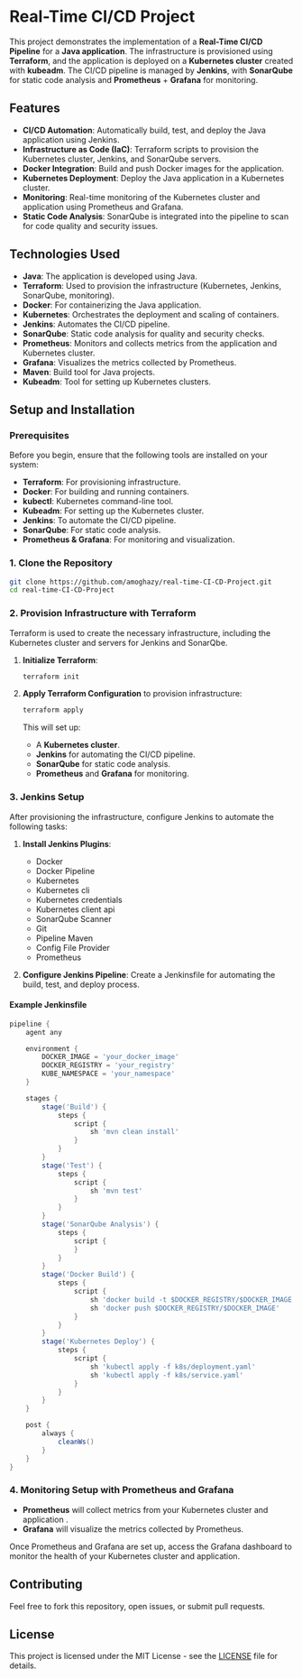 
# Real-Time CI/CD Project

This project demonstrates the implementation of a **Real-Time CI/CD Pipeline** for a **Java application**. The infrastructure is provisioned using **Terraform**, and the application is deployed on a **Kubernetes cluster** created with **kubeadm**. The CI/CD pipeline is managed by **Jenkins**, with **SonarQube** for static code analysis and **Prometheus** + **Grafana** for monitoring.

## Features

- **CI/CD Automation**: Automatically build, test, and deploy the Java application using Jenkins.
- **Infrastructure as Code (IaC)**: Terraform scripts to provision the Kubernetes cluster, Jenkins, and SonarQube servers.
- **Docker Integration**: Build and push Docker images for the application.
- **Kubernetes Deployment**: Deploy the Java application in a Kubernetes cluster.
- **Monitoring**: Real-time monitoring of the Kubernetes cluster and application using Prometheus and Grafana.
- **Static Code Analysis**: SonarQube is integrated into the pipeline to scan for code quality and security issues.

## Technologies Used

- **Java**: The application is developed using Java.
- **Terraform**: Used to provision the infrastructure (Kubernetes, Jenkins, SonarQube, monitoring).
- **Docker**: For containerizing the Java application.
- **Kubernetes**: Orchestrates the deployment and scaling of containers.
- **Jenkins**: Automates the CI/CD pipeline.
- **SonarQube**: Static code analysis for quality and security checks.
- **Prometheus**: Monitors and collects metrics from the application and Kubernetes cluster.
- **Grafana**: Visualizes the metrics collected by Prometheus.
- **Maven**: Build tool for Java projects.
- **Kubeadm**: Tool for setting up Kubernetes clusters.

## Setup and Installation

### Prerequisites

Before you begin, ensure that the following tools are installed on your system:

- **Terraform**: For provisioning infrastructure.
- **Docker**: For building and running containers.
- **kubectl**: Kubernetes command-line tool.
- **Kubeadm**: For setting up the Kubernetes cluster.
- **Jenkins**: To automate the CI/CD pipeline.
- **SonarQube**: For static code analysis.
- **Prometheus & Grafana**: For monitoring and visualization.

### 1. Clone the Repository

```bash
git clone https://github.com/amoghazy/real-time-CI-CD-Project.git
cd real-time-CI-CD-Project
```

### 2. Provision Infrastructure with Terraform

Terraform is used to create the necessary infrastructure, including the Kubernetes cluster and servers for Jenkins and SonarQbe.

1. **Initialize Terraform**:

    ```bash
    terraform init
    ```

2. **Apply Terraform Configuration** to provision infrastructure:

    ```bash
    terraform apply
    ```

   This will set up:
   - A **Kubernetes cluster**.
   - **Jenkins** for automating the CI/CD pipeline.
   - **SonarQube** for static code analysis.
   - **Prometheus** and **Grafana** for monitoring.

### 3. Jenkins Setup

After provisioning the infrastructure, configure Jenkins to automate the following tasks:

1. **Install Jenkins Plugins**:
   - Docker 
   - Docker Pipeline
   - Kubernetes
   - Kubernetes cli
   - Kubernetes credentials
   - Kubernetes client api
   - SonarQube Scanner
   - Git
   - Pipeline Maven
   - Config File Provider
   - Prometheus 
    
     

  

2. **Configure Jenkins Pipeline**:
   Create a Jenkinsfile for automating the build, test, and deploy process.

#### Example Jenkinsfile

```groovy
pipeline {
    agent any

    environment {
        DOCKER_IMAGE = 'your_docker_image'
        DOCKER_REGISTRY = 'your_registry'
        KUBE_NAMESPACE = 'your_namespace'
    }

    stages {
        stage('Build') {
            steps {
                script {
                    sh 'mvn clean install'
                }
            }
        }
        stage('Test') {
            steps {
                script {
                    sh 'mvn test'
                }
            }
        }
        stage('SonarQube Analysis') {
            steps {
                script {
                }
            }
        }
        stage('Docker Build') {
            steps {
                script {
                    sh 'docker build -t $DOCKER_REGISTRY/$DOCKER_IMAGE .'
                    sh 'docker push $DOCKER_REGISTRY/$DOCKER_IMAGE'
                }
            }
        }
        stage('Kubernetes Deploy') {
            steps {
                script {
                    sh 'kubectl apply -f k8s/deployment.yaml'
                    sh 'kubectl apply -f k8s/service.yaml'
                }
            }
        }
    }

    post {
        always {
            cleanWs()
        }
    }
}
```



### 4. Monitoring Setup with Prometheus and Grafana

- **Prometheus** will collect metrics from your Kubernetes cluster and application .
- **Grafana** will visualize the metrics collected by Prometheus.

Once Prometheus and Grafana are set up, access the Grafana dashboard to monitor the health of your Kubernetes cluster and application.


## Contributing

Feel free to fork this repository, open issues, or submit pull requests.

## License

This project is licensed under the MIT License - see the [LICENSE](LICENSE) file for details.